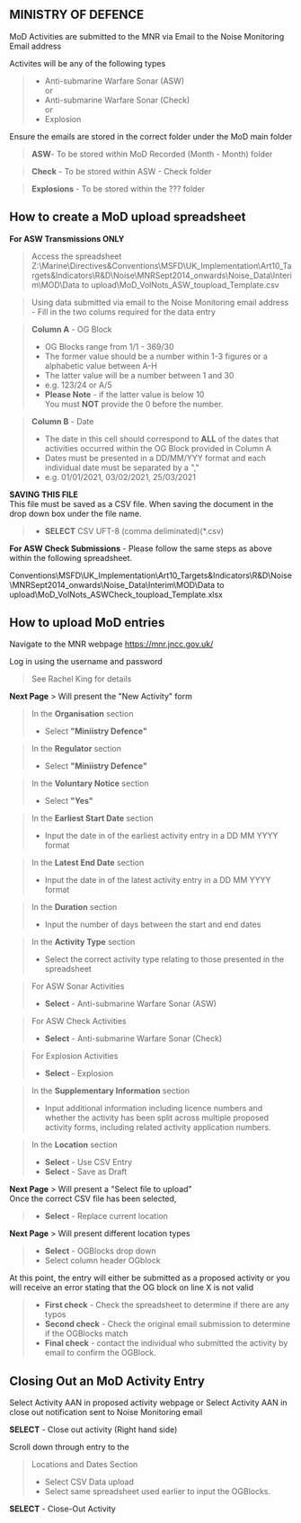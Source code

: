 **MINISTRY OF DEFENCE**
-------------------

MoD Activities are submitted to the MNR via Email to the Noise Monitoring Email address

Activites will be any of the following types
> - Anti-submarine Warfare Sonar (ASW)  
> or  
> - Anti-submarine Warfare Sonar (Check)  
> or  
> - Explosion  

Ensure the emails are stored in the correct folder under the MoD main folder
> **ASW**- To be stored within MoD Recorded (Month - Month) folder 

> **Check** - To be stored within ASW - Check folder
 
> **Explosions** - To be stored within the ??? folder

**How to create a MoD upload spreadsheet**
------------------------------------------

**For ASW Transmissions ONLY**  

>Access the spreadsheet
Z:\Marine\Directives&Conventions\MSFD\UK_Implementation\Art10_Targets&Indicators\R&D\Noise\MNRSept2014_onwards\Noise_Data\Interim\MOD\Data to upload\MoD_VolNots_ASW_toupload_Template.csv

> Using data submitted via email to the Noise Monitoring email address - Fill in the two colums required for the data entry

> **Column A** - OG Block  
>- OG Blocks range from 1/1 - 369/30  
>- The former value should be a number within 1-3 figures or a alphabetic value between A-H  
>- The latter value will be a number between 1 and 30
>- e.g. 123/24 or A/5
>- **Please Note** - if the latter value is below 10   
You must **NOT** provide the 0 before the number.


> **Column B** - Date  
>- The date in this cell should correspond to **ALL** of the dates that activities occurred within the OG Block provided in Column A
>- Dates must be presented in a DD/MM/YYY format and each individual date must be separated by a ","
>- e.g. 01/01/2021, 03/02/2021, 25/03/2021

**SAVING THIS FILE**  
This file must be saved as a CSV file.
When saving the document in the drop down box under the file name.
>- **SELECT** CSV UFT-8 (comma deliminated)(*.csv)

**For ASW Check Submissions** - Please follow the same steps as above within the following spreadsheet.

Conventions\MSFD\UK_Implementation\Art10_Targets&Indicators\R&D\Noise\MNRSept2014_onwards\Noise_Data\Interim\MOD\Data to upload\MoD_VolNots_ASWCheck_toupload_Template.xlsx

**How to upload MoD entries**
-----------------------------
Navigate to the MNR webpage 
https://mnr.jncc.gov.uk/

Log in using the username and password
> See Rachel King for details

**Next Page** > Will present the "New Activity" form

> In the **Organisation** section  
> - Select **"Miniistry Defence"**

> In the **Regulator** section  
> - Select **"Miniistry Defence"**

> In the **Voluntary Notice** section  
> - Select **"Yes"**

> In the **Earliest Start Date** section  
> - Input the date in of the earliest activity entry in a DD MM YYYY format

> In the **Latest End Date** section  
> - Input the date in of the latest activity entry in a DD MM YYYY format

> In the **Duration** section  
> - Input the number of days between the start and end dates

> In the **Activity Type** section  
> - Select the correct activity type relating to those presented in the spreadsheet  

> For ASW Sonar Activities
> - **Select** - Anti-submarine Warfare Sonar (ASW)  

> For ASW Check Activities
> - **Select** - Anti-submarine Warfare Sonar (Check)  

> For Explosion Activities 
> - **Select** - Explosion 

> In the **Supplementary Information** section  
> - Input additional information including licence numbers and whether the activity has been split across multiple proposed activity forms, including related activity application numbers.

> In the **Location** section 
> - **Select** - Use CSV Entry  
> - **Select** - Save as Draft

**Next Page** > Will present a "Select file to upload"  
Once the correct CSV file has been selected, 
> - **Select** - Replace current location

**Next Page** > Will present different location types
> - **Select** - OGBlocks drop down
> - Select column header OGblock

At this point, the entry will either be submitted as a proposed activity or you will receive an error stating that the OG block on line X is not valid  
> - **First check** - Check the spreadsheet to determine if there are any typos
> - **Second check** - Check the original email submission to determine if the OGBlocks match
> - **Final check** - contact the individual who submitted the activity by email to confirm the OGBlock.

Closing Out an MoD Activity Entry
------------------------

Select Activity AAN in proposed activity webpage
or
Select Activity AAN in close out notification sent to Noise Monitoring email

**SELECT** - Close out activity (Right hand side)

Scroll down through entry to the 
> Locations and Dates Section
> - Select CSV Data upload
> - Select same spreadsheet used earlier to input the OGBlocks.

**SELECT** - Close-Out Activity
